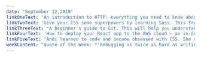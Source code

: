 ```yaml
---
date: 'September 12,2019'
linkOneText: 'An introduction to HTTP: everything you need to know about the protocol that powers the world wide web (7 minute read): https://www.freecodecamp.org/news/http-and-everything-you-need-to-know-about-it/'
linkTwoText: 'Give your CSS some superpowers by learning Sass. This free course will show you how to use the Sass pre-processor to clean up your CSS and make it a lot more powerful (2 hour watch): https://www.freecodecamp.org/news/give-your-css-superpowers-by-learning-sass/'
linkThreeText: "A beginner's guide to Git. This will help you understand several core version control concepts (13 minute read): https://www.freecodecamp.org/news/git-the-laymans-guide-to-understanding-the-core-concepts/"
linkFourText: 'How to deploy your React app to the AWS cloud — an in-depth tutorial on networking, security, Postgres, PM2, and nginx (20 minute read): https://www.freecodecamp.org/news/production-fullstack-react-express/'
linkFiveText: "Andi learned to code and became obsessed with CSS. She moved from Florida to San Francisco and created some of the city's first CSS-focused events. Now she runs several monthly tech events. In this podcast interview, she shares tips for how you can start tech events in your city (1 hour listen): https://www.freecodecamp.org/news/how-to-design-event-experiences/"
weekContent: "Quote of the Week: *'Debugging is twice as hard as writing the code in the first place. Therefore, if you write the code as cleverly as possible, you are, by definition, not smart enough to debug it.'* — Brian Kernighan, co-creator of the C language"
---
```

